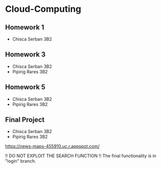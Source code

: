 # Cloud-Computing

## Homework 1
- Chisca Serban 3B2

## Homework 3
 - Chisca Serban 3B2
 - Pipirig Rares 3B2

## Homework 5
 - Chisca Serban 3B2
 - Pipirig Rares 3B2

## Final Project
 - Chisca Serban 3B2
 - Pipirig Rares 3B2
   
 https://news-maps-455910.uc.r.appspot.com/

 !! DO NOT EXPLOIT THE SEARCH FUNCTION !!
 The final functionality is in "login" branch.
